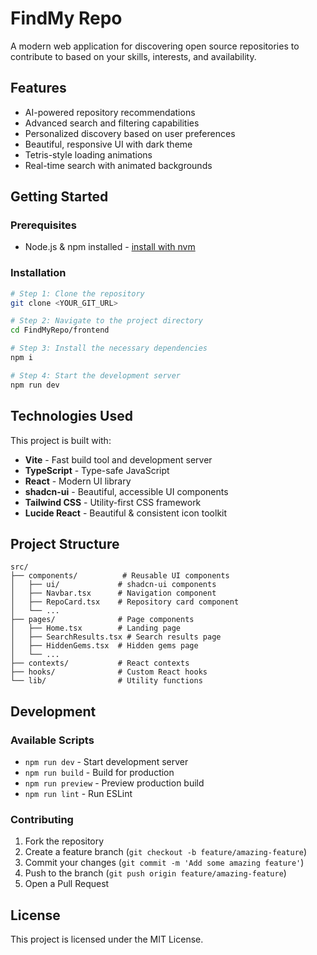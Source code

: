 # FindMy Repo

A modern web application for discovering open source repositories to contribute to based on your skills, interests, and availability.

## Features

- AI-powered repository recommendations
- Advanced search and filtering capabilities
- Personalized discovery based on user preferences
- Beautiful, responsive UI with dark theme
- Tetris-style loading animations
- Real-time search with animated backgrounds

## Getting Started

### Prerequisites

- Node.js & npm installed - [install with nvm](https://github.com/nvm-sh/nvm#installing-and-updating)

### Installation

```sh
# Step 1: Clone the repository
git clone <YOUR_GIT_URL>

# Step 2: Navigate to the project directory
cd FindMyRepo/frontend

# Step 3: Install the necessary dependencies
npm i

# Step 4: Start the development server
npm run dev
```

## Technologies Used

This project is built with:

- **Vite** - Fast build tool and development server
- **TypeScript** - Type-safe JavaScript
- **React** - Modern UI library
- **shadcn-ui** - Beautiful, accessible UI components
- **Tailwind CSS** - Utility-first CSS framework
- **Lucide React** - Beautiful & consistent icon toolkit

## Project Structure

```
src/
├── components/          # Reusable UI components
│   ├── ui/             # shadcn-ui components
│   ├── Navbar.tsx      # Navigation component
│   ├── RepoCard.tsx    # Repository card component
│   └── ...
├── pages/              # Page components
│   ├── Home.tsx        # Landing page
│   ├── SearchResults.tsx # Search results page
│   ├── HiddenGems.tsx  # Hidden gems page
│   └── ...
├── contexts/           # React contexts
├── hooks/              # Custom React hooks
└── lib/                # Utility functions
```

## Development

### Available Scripts

- `npm run dev` - Start development server
- `npm run build` - Build for production
- `npm run preview` - Preview production build
- `npm run lint` - Run ESLint

### Contributing

1. Fork the repository
2. Create a feature branch (`git checkout -b feature/amazing-feature`)
3. Commit your changes (`git commit -m 'Add some amazing feature'`)
4. Push to the branch (`git push origin feature/amazing-feature`)
5. Open a Pull Request

## License

This project is licensed under the MIT License.